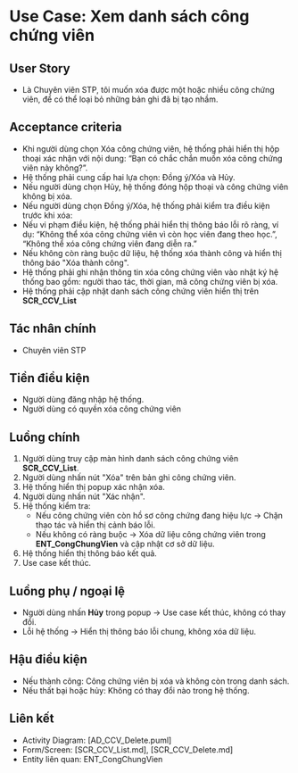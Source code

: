 # Use Case: Xem danh sách công chứng viên

## User Story
- Là Chuyên viên STP, tôi muốn xóa được một hoặc nhiều công chứng viên, để có thể loại bỏ những bản ghi đã bị tạo nhầm.

## Acceptance criteria
- Khi người dùng chọn Xóa công chứng viên, hệ thống phải hiển thị hộp thoại xác nhận với nội dung: “Bạn có chắc chắn muốn xóa công chứng viên này không?”.
- Hệ thống phải cung cấp hai lựa chọn: Đồng ý/Xóa và Hủy.
- Nếu người dùng chọn Hủy, hệ thống đóng hộp thoại và công chứng viên không bị xóa.
- Nếu người dùng chọn Đồng ý/Xóa, hệ thống phải kiểm tra điều kiện trước khi xóa:
- Nếu vi phạm điều kiện, hệ thống phải hiển thị thông báo lỗi rõ ràng, ví dụ: “Không thể xóa công chứng viên vì còn học viên đang theo học.”, “Không thể xóa công chứng viên đang diễn ra.”
- Nếu không còn ràng buộc dữ liệu, hệ thống xóa thành công và hiển thị thông báo "Xóa thành công".
- Hệ thống phải ghi nhận thông tin xóa công chứng viên vào nhật ký hệ thống bao gồm: người thao tác, thời gian, mã công chứng viên bị xóa. 
- Hệ thống phải cập nhật danh sách công chứng viên hiển thị trên **SCR_CCV_List**

## Tác nhân chính
- Chuyên viên STP

## Tiền điều kiện
- Người dùng đăng nhập hệ thống.
- Người dùng có quyền xóa công chứng viên

## Luồng chính
1. Người dùng truy cập màn hình danh sách công chứng viên **SCR_CCV_List**.  
2. Người dùng nhấn nút "Xóa" trên bản ghi công chứng viên.  
3. Hệ thống hiển thị popup xác nhận xóa.  
4. Người dùng nhấn nút "Xác nhận".  
5. Hệ thống kiểm tra:  
   - Nếu công chứng viên còn hồ sơ công chứng đang hiệu lực → Chặn thao tác và hiển thị cảnh báo lỗi.  
   - Nếu không có ràng buộc → Xóa dữ liệu công chứng viên trong **ENT_CongChungVien** và cập nhật cơ sở dữ liệu.  
6. Hệ thống hiển thị thông báo kết quả.  
7. Use case kết thúc. 

## Luồng phụ / ngoại lệ
- Người dùng nhấn **Hủy** trong popup → Use case kết thúc, không có thay đổi.  
- Lỗi hệ thống → Hiển thị thông báo lỗi chung, không xóa dữ liệu.  

## Hậu điều kiện
- Nếu thành công: Công chứng viên bị xóa và không còn trong danh sách.  
- Nếu thất bại hoặc hủy: Không có thay đổi nào trong hệ thống.

## Liên kết
- Activity Diagram: [AD_CCV_Delete.puml]
- Form/Screen: [SCR_CCV_List.md], [SCR_CCV_Delete.md]
- Entity liên quan: ENT_CongChungVien
